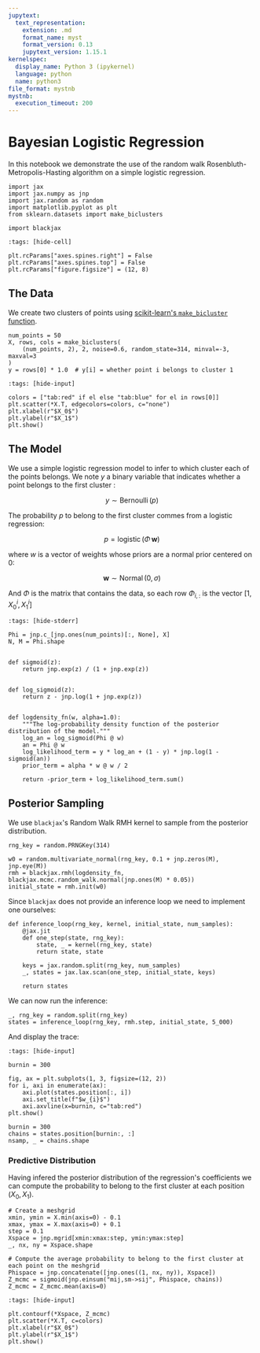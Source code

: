 ```yaml
---
jupytext:
  text_representation:
    extension: .md
    format_name: myst
    format_version: 0.13
    jupytext_version: 1.15.1
kernelspec:
  display_name: Python 3 (ipykernel)
  language: python
  name: python3
file_format: mystnb
mystnb:
  execution_timeout: 200
---
```


# Bayesian Logistic Regression

In this notebook we demonstrate the use of the random walk Rosenbluth-Metropolis-Hasting algorithm on a simple logistic regression.

```{code-cell} ipython3
import jax
import jax.numpy as jnp
import jax.random as random
import matplotlib.pyplot as plt
from sklearn.datasets import make_biclusters

import blackjax
```

```{code-cell} ipython3
:tags: [hide-cell]

plt.rcParams["axes.spines.right"] = False
plt.rcParams["axes.spines.top"] = False
plt.rcParams["figure.figsize"] = (12, 8)
```

## The Data

We create two clusters of points using [scikit-learn's `make_bicluster` function](https://scikit-learn.org/stable/modules/generated/sklearn.datasets.make_biclusters.html?highlight=bicluster%20data#sklearn.datasets.make_biclusters).

```{code-cell} ipython3
num_points = 50
X, rows, cols = make_biclusters(
    (num_points, 2), 2, noise=0.6, random_state=314, minval=-3, maxval=3
)
y = rows[0] * 1.0  # y[i] = whether point i belongs to cluster 1
```

```{code-cell} ipython3
:tags: [hide-input]

colors = ["tab:red" if el else "tab:blue" for el in rows[0]]
plt.scatter(*X.T, edgecolors=colors, c="none")
plt.xlabel(r"$X_0$")
plt.ylabel(r"$X_1$")
plt.show()
```

## The Model

We use a simple logistic regression model to infer to which cluster each of the points belongs. We note $y$ a binary variable that indicates whether a point belongs to the first cluster :

$$
y \sim \operatorname{Bernoulli}(p)
$$

The probability $p$ to belong to the first cluster commes from a logistic regression:

$$
p = \operatorname{logistic}(\Phi\,\boldsymbol{w})
$$

where $w$ is a vector of weights whose priors are a normal prior centered on 0:

$$
\boldsymbol{w} \sim \operatorname{Normal}(0, \sigma)
$$

And $\Phi$ is the matrix that contains the data, so each row $\Phi_{i,:}$ is the vector $\left[1, X_0^i, X_1^i\right]$

```{code-cell} ipython3
:tags: [hide-stderr]

Phi = jnp.c_[jnp.ones(num_points)[:, None], X]
N, M = Phi.shape


def sigmoid(z):
    return jnp.exp(z) / (1 + jnp.exp(z))


def log_sigmoid(z):
    return z - jnp.log(1 + jnp.exp(z))


def logdensity_fn(w, alpha=1.0):
    """The log-probability density function of the posterior distribution of the model."""
    log_an = log_sigmoid(Phi @ w)
    an = Phi @ w
    log_likelihood_term = y * log_an + (1 - y) * jnp.log(1 - sigmoid(an))
    prior_term = alpha * w @ w / 2

    return -prior_term + log_likelihood_term.sum()
```

## Posterior Sampling

We use `blackjax`'s Random Walk RMH kernel to sample from the posterior distribution.

```{code-cell} ipython3
rng_key = random.PRNGKey(314)

w0 = random.multivariate_normal(rng_key, 0.1 + jnp.zeros(M), jnp.eye(M))
rmh = blackjax.rmh(logdensity_fn, blackjax.mcmc.random_walk.normal(jnp.ones(M) * 0.05))
initial_state = rmh.init(w0)
```

Since `blackjax` does not provide an inference loop we need to implement one ourselves:

```{code-cell} ipython3
def inference_loop(rng_key, kernel, initial_state, num_samples):
    @jax.jit
    def one_step(state, rng_key):
        state, _ = kernel(rng_key, state)
        return state, state

    keys = jax.random.split(rng_key, num_samples)
    _, states = jax.lax.scan(one_step, initial_state, keys)

    return states
```

We can now run the inference:

```{code-cell} ipython3
_, rng_key = random.split(rng_key)
states = inference_loop(rng_key, rmh.step, initial_state, 5_000)
```

And display the trace:

```{code-cell} ipython3
:tags: [hide-input]

burnin = 300

fig, ax = plt.subplots(1, 3, figsize=(12, 2))
for i, axi in enumerate(ax):
    axi.plot(states.position[:, i])
    axi.set_title(f"$w_{i}$")
    axi.axvline(x=burnin, c="tab:red")
plt.show()
```

```{code-cell} ipython3
burnin = 300
chains = states.position[burnin:, :]
nsamp, _ = chains.shape
```

### Predictive Distribution

Having infered the posterior distribution of the regression's coefficients we can compute the probability to belong to the first cluster at each position $(X_0, X_1)$.

```{code-cell} ipython3
# Create a meshgrid
xmin, ymin = X.min(axis=0) - 0.1
xmax, ymax = X.max(axis=0) + 0.1
step = 0.1
Xspace = jnp.mgrid[xmin:xmax:step, ymin:ymax:step]
_, nx, ny = Xspace.shape

# Compute the average probability to belong to the first cluster at each point on the meshgrid
Phispace = jnp.concatenate([jnp.ones((1, nx, ny)), Xspace])
Z_mcmc = sigmoid(jnp.einsum("mij,sm->sij", Phispace, chains))
Z_mcmc = Z_mcmc.mean(axis=0)
```

```{code-cell} ipython3
:tags: [hide-input]

plt.contourf(*Xspace, Z_mcmc)
plt.scatter(*X.T, c=colors)
plt.xlabel(r"$X_0$")
plt.ylabel(r"$X_1$")
plt.show()
```
